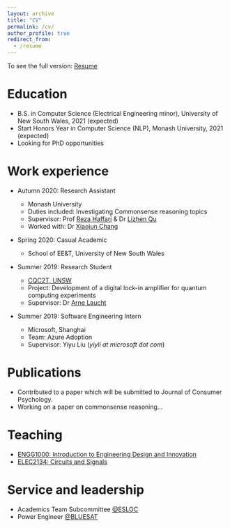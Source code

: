 ```yaml
---
layout: archive
title: "CV"
permalink: /cv/
author_profile: true
redirect_from:
  - /resume
---
```


To see the full version: [Resume](/resume.pdf)

Education
======

* B.S. in Computer Science (Electrical Engineering minor), University of New South Wales, 2021 (expected)
* Start Honors Year in Computer Science (NLP), Monash University, 2021 (expected)
* Looking for PhD opportunities

Work experience
======

* Autumn 2020: Research Assistant
  * Monash University
  * Duties included: Investigating Commonsense reasoning topics
  * Supervisor: Prof [Reza Haffari](http://users.monash.edu.au/~gholamrh/) & Dr [Lizhen Qu](https://research.monash.edu/en/persons/lizhen-qu)
  * Worked with: Dr [Xiaojun Chang](https://www.xiaojun.ai/)


* Spring 2020: Casual Academic
  * School of EE&T, University of New South Wales

* Summer 2019: Research Student
  * [CQC2T, UNSW](https://www.cqc2t.org/)
  * Project: Development of a digital lock-in amplifier for quantum computing experiments
  * Supervisor: Dr [Arne Laucht](https://www.cqc2t.org/author/a-laucht/)

* Summer 2019: Software Engineering Intern
  * Microsoft, Shanghai
  * Team: Azure Adoption
  * Supervisor: Yiyu Liu (_yiyli at microsoft dot com_)



Publications
======
* Contributed to a paper which will be submitted to Journal of Consumer Psychology.
* Working on a paper on commonsense reasoning...
  
  
Teaching
======
* [ENGG1000: Introduction to Engineering Design and Innovation](https://www.handbook.unsw.edu.au/undergraduate/courses/2020/ENGG1000)
* [ELEC2134: Circuits and Signals](https://www.handbook.unsw.edu.au/undergraduate/courses/2020/elec2134) 

Service and leadership
======

* Academics Team Subcommittee [@ESLOC](http://www.elsoc.net/)
* Power Engineer [@BLUESAT](https://bluesat.com.au/)
